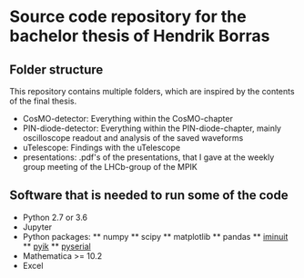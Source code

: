 # Source code repository for the bachelor thesis of Hendrik Borras

## Folder structure
This repository contains multiple folders, which are inspired by the contents of the final thesis.
* CosMO-detector: Everything within the CosMO-chapter
* PIN-diode-detector: Everything within the PIN-diode-chapter, mainly oscilloscope readout and analysis of the saved waveforms
* uTelescope: Findings with the uTelescope
* presentations: .pdf's of the presentations, that I gave at the weekly group meeting of the LHCb-group of the MPIK


## Software that is needed to run some of the code
* Python 2.7 or 3.6
* Jupyter
* Python packages:
** numpy
** scipy
** matplotlib
** pandas
** [iminuit](https://github.com/iminuit/iminuit)
** [pyik](https://github.com/HDembinski/pyik)
** [pyserial](https://github.com/pyserial/pyserial)
* Mathematica >= 10.2
* Excel

